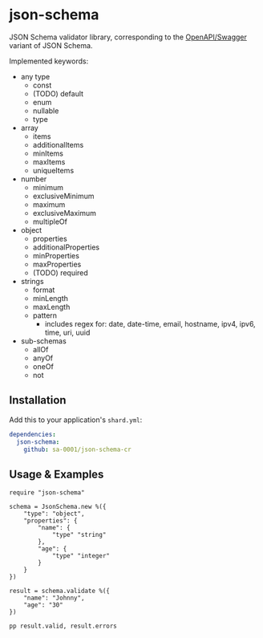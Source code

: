 # json-schema

JSON Schema validator library, corresponding to the [OpenAPI/Swagger](https://swagger.io/docs/specification/data-models/data-types/) variant of JSON Schema.

Implemented keywords:
* any type
  * const
  * (TODO) default
  * enum
  * nullable
  * type
* array
  * items
  * additionalItems
  * minItems
  * maxItems
  * uniqueItems
* number
  * minimum
  * exclusiveMinimum
  * maximum
  * exclusiveMaximum
  * multipleOf
* object
  * properties
  * additionalProperties
  * minProperties
  * maxProperties
  * (TODO) required
* strings
  * format
  * minLength
  * maxLength
  * pattern
    * includes regex for: date, date-time, email, hostname, ipv4, ipv6, time, uri, uuid
* sub-schemas
  * allOf
  * anyOf
  * oneOf
  * not

## Installation

Add this to your application's `shard.yml`:

```yaml
dependencies:
  json-schema:
    github: sa-0001/json-schema-cr
```

## Usage & Examples

```crystal
require "json-schema"

schema = JsonSchema.new %({
	"type": "object",
	"properties": {
		"name": {
			"type" "string"
		},
		"age": {
			"type" "integer"
		}
	}
})

result = schema.validate %({
	"name": "Johnny",
	"age": "30"	
})

pp result.valid, result.errors
```
